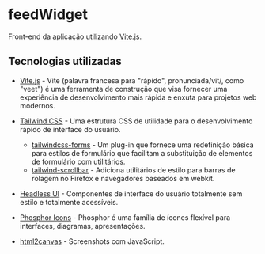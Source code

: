 # feedWidget

Front-end da aplicação utilizando [Vite.js](https://vitejs.dev/).

## Tecnologias utilizadas

- [Vite.js](https://vitejs.dev/) - Vite (palavra francesa para "rápido", pronunciada/vit/, como "veet") é uma ferramenta de construção que visa fornecer uma experiência de desenvolvimento mais rápida e enxuta para projetos web modernos.

- [Tailwind CSS](https://tailwindcss.com/) - Uma estrutura CSS de utilidade para o desenvolvimento rápido de interface do usuário.
  - [tailwindcss-forms](https://github.com/tailwindlabs/tailwindcss-forms) - Um plug-in que fornece uma redefinição básica para estilos de formulário que facilitam a substituição de elementos de formulário com utilitários.
  - [tailwind-scrollbar](https://github.com/adoxography/tailwind-scrollbar) - Adiciona utilitários de estilo para barras de rolagem no Firefox e navegadores baseados em webkit.

- [Headless UI](https://headlessui.dev/) - Componentes de interface do usuário totalmente sem estilo e totalmente acessíveis.

- [Phosphor Icons](https://phosphoricons.com/) - Phosphor é uma família de ícones flexível para interfaces, diagramas, apresentações.

- [html2canvas](https://html2canvas.hertzen.com/) - Screenshots com JavaScript.

